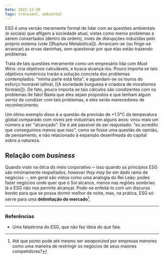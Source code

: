 ```yaml
---
Date: 2022-12-29
Tags: transient, ambiental
---
```

ESG é uma versão meramente formal de lidar com as questões ambientais (e sociais) que afligem a sociedade atual, vistas como meros problemas a serem consertados (dentro da ordem), invés de disrupções induzidas pelo próprio sistema (vide [[Ruptura Metabólica]]). Arrancam-se (ou finge-se arrancar) as ervas daninhas, sem questionar por que elas estão trazendo problemas.

Trata de tais questões meramente como um empresário lida com *Must Wins*: cria objetivos calculáveis, e busca alcançá-los. Pouco importa se tais objetivos numéricos trarão a solução concreta dos problemas contemplados: "minha parte está feita", e aguardam-se os louros do esforço honrável (afinal, [[A sociedade burguesa é criadora de moralismos formais]]). De fato, pouco importa se tais cálculos são condizentes com os problemas de fato! Basta que eles sejam propostos e que tenham algum verniz de condizer com tais problemas, e eles serão merecedores de reconhecimento.

Um ótimo exemplo disso é a questão da previsão de +1.5°C da temperatura global comparado com níveis pré-industriais em alguns anos: virou mais um número a ser "alcançado". Ele é até passível de ser reajustado: "eu acredito que conseguimos menos que isso", como se fosse uma questão de opinião, de pensamento, e não relacionado à expansão desenfreada do capital sobre a natureza.

## Relação com *business*
Quando visto na ótica do meio corporativo ─ isso quando os princípios ESG são minimamente respeitados, *however they may be* em dado ramo de negócios ─, em geral são vistos como uma analogia do Rei Leão: podes fazer negócios onde quer que o Sol alcance, menos nas regiões sombrias: lá o ESG não nos permite alcançar. Pode-se enfeitá-lo com um discurso bonito para que se possa dormir melhor de noite, mas, na prática, ESG só serve para uma **delimitação do mercado**[^1].

---
### Referências
- Uma falastrona do ESG, que não faz ideia do que fala.

[^1]: Até que ponto pode até mesmo ser *weaponized* por empresas menores como uma maneira de restringir os negócios de seus maiores competidores?